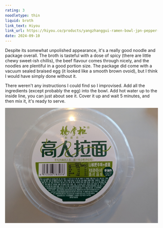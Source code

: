 ```yaml
---
rating: 3
noodletype: thin
liquid: broth
link_text: Hiyou
link_url: https://hiyou.co/products/yangzhanggui-ramen-bowl-jpn-pepper-beef-166g
date: 2024-09-10
---
```


Despite its somewhat unpolished appearance, it's a really good noodle and package overall. The broth is tasteful with a dose of spicy (there are little chewy sweet-ish chillis), the beef flavour comes through nicely, and the noodles are plentiful in a good portion size. The package did come with a vacuum sealed braised egg (it looked like a smooth brown ovoid), but I think I would have simply done without it. 

There weren't any instructions I could find so I improvised. Add all the ingredients (except probably the egg) into the bowl. Add hot water up to the inside line, you can just about see it. Cover it up and wait 5 minutes, and then mix it, it's ready to serve. 

![](images/064.jpg)